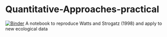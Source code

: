 # Quantitative-Approaches-practical
[![Binder](https://mybinder.org/badge_logo.svg)](https://mybinder.org/v2/gh/bernibra/Quantitative-Approaches-practical.git/master?filepath=index.ipynb)
A notebook to reproduce Watts and Strogatz (1998) and apply to new ecological data
